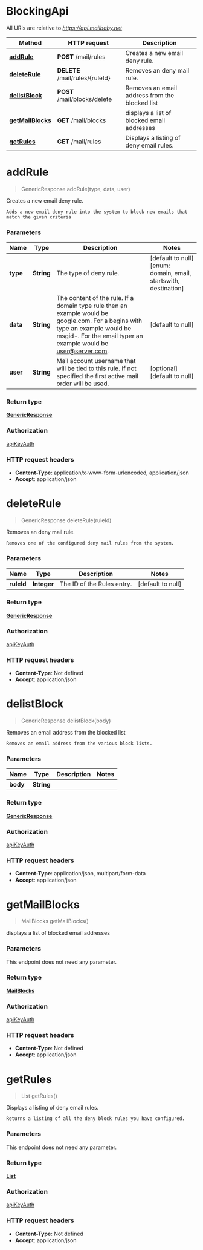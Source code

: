 # BlockingApi

All URIs are relative to *https://api.mailbaby.net*

| Method | HTTP request | Description |
|------------- | ------------- | -------------|
| [**addRule**](BlockingApi.md#addRule) | **POST** /mail/rules | Creates a new email deny rule. |
| [**deleteRule**](BlockingApi.md#deleteRule) | **DELETE** /mail/rules/{ruleId} | Removes an deny mail rule. |
| [**delistBlock**](BlockingApi.md#delistBlock) | **POST** /mail/blocks/delete | Removes an email address from the blocked list |
| [**getMailBlocks**](BlockingApi.md#getMailBlocks) | **GET** /mail/blocks | displays a list of blocked email addresses |
| [**getRules**](BlockingApi.md#getRules) | **GET** /mail/rules | Displays a listing of deny email rules. |


<a name="addRule"></a>
# **addRule**
> GenericResponse addRule(type, data, user)

Creates a new email deny rule.

    Adds a new email deny rule into the system to block new emails that match the given criteria

### Parameters

|Name | Type | Description  | Notes |
|------------- | ------------- | ------------- | -------------|
| **type** | **String**| The type of deny rule. | [default to null] [enum: domain, email, startswith, destination] |
| **data** | **String**| The content of the rule.  If a domain type rule then an example would be google.com. For a begins with type an example would be msgid-.  For the email typer an example would be user@server.com. | [default to null] |
| **user** | **String**| Mail account username that will be tied to this rule.  If not specified the first active mail order will be used. | [optional] [default to null] |

### Return type

[**GenericResponse**](../Models/GenericResponse.md)

### Authorization

[apiKeyAuth](../README.md#apiKeyAuth)

### HTTP request headers

- **Content-Type**: application/x-www-form-urlencoded, application/json
- **Accept**: application/json

<a name="deleteRule"></a>
# **deleteRule**
> GenericResponse deleteRule(ruleId)

Removes an deny mail rule.

    Removes one of the configured deny mail rules from the system.

### Parameters

|Name | Type | Description  | Notes |
|------------- | ------------- | ------------- | -------------|
| **ruleId** | **Integer**| The ID of the Rules entry. | [default to null] |

### Return type

[**GenericResponse**](../Models/GenericResponse.md)

### Authorization

[apiKeyAuth](../README.md#apiKeyAuth)

### HTTP request headers

- **Content-Type**: Not defined
- **Accept**: application/json

<a name="delistBlock"></a>
# **delistBlock**
> GenericResponse delistBlock(body)

Removes an email address from the blocked list

    Removes an email address from the various block lists. 

### Parameters

|Name | Type | Description  | Notes |
|------------- | ------------- | ------------- | -------------|
| **body** | **String**|  | |

### Return type

[**GenericResponse**](../Models/GenericResponse.md)

### Authorization

[apiKeyAuth](../README.md#apiKeyAuth)

### HTTP request headers

- **Content-Type**: application/json, multipart/form-data
- **Accept**: application/json

<a name="getMailBlocks"></a>
# **getMailBlocks**
> MailBlocks getMailBlocks()

displays a list of blocked email addresses

### Parameters
This endpoint does not need any parameter.

### Return type

[**MailBlocks**](../Models/MailBlocks.md)

### Authorization

[apiKeyAuth](../README.md#apiKeyAuth)

### HTTP request headers

- **Content-Type**: Not defined
- **Accept**: application/json

<a name="getRules"></a>
# **getRules**
> List getRules()

Displays a listing of deny email rules.

    Returns a listing of all the deny block rules you have configured.

### Parameters
This endpoint does not need any parameter.

### Return type

[**List**](../Models/DenyRuleRecord.md)

### Authorization

[apiKeyAuth](../README.md#apiKeyAuth)

### HTTP request headers

- **Content-Type**: Not defined
- **Accept**: application/json

